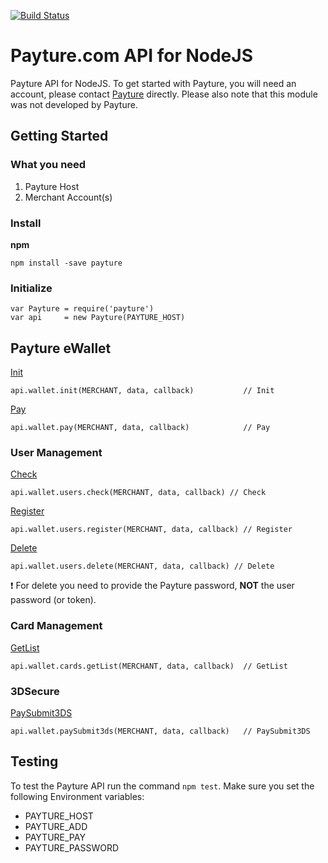 [![Build Status](https://travis-ci.org/cderche/payture-node.svg?branch=wallet-test)](https://travis-ci.org/cderche/payture-node)

# Payture.com API for NodeJS
Payture API for NodeJS. To get started with Payture, you will need an account, please contact [Payture](http://payture.com/) directly. Please also note that this module was not developed by Payture.

## Getting Started

### What you need
1. Payture Host
2. Merchant Account(s)

### Install
**npm**
```console
npm install -save payture
```

### Initialize
```node
var Payture = require('payture')
var api     = new Payture(PAYTURE_HOST)
```

## Payture eWallet
[Init](http://payture.com/integration/api/#payture-ewallet_init_)
```node
api.wallet.init(MERCHANT, data, callback)           // Init
```
[Pay](http://payture.com/integration/api/#payture-ewallet_pay_)
```node
api.wallet.pay(MERCHANT, data, callback)            // Pay
```
### User Management
[Check](http://payture.com/integration/api/#payture-ewallet_user-management_check_)
```node
api.wallet.users.check(MERCHANT, data, callback) // Check
```
[Register](http://payture.com/integration/api/#payture-ewallet_user-management_register_)
```node
api.wallet.users.register(MERCHANT, data, callback) // Register
```
[Delete](http://payture.com/integration/api/#payture-ewallet_user-management_delete_)
```node
api.wallet.users.delete(MERCHANT, data, callback) // Delete
```
:exclamation: For delete you need to provide the Payture password, **NOT** the user password (or token).
### Card Management
[GetList](http://payture.com/integration/api/#payture-ewallet_card-management_getlist_)
```node
api.wallet.cards.getList(MERCHANT, data, callback)  // GetList
```

### 3DSecure
[PaySubmit3DS](http://payture.com/integration/api/#3d-secure_payture-ewallet_)
```node
api.wallet.paySubmit3ds(MERCHANT, data, callback)   // PaySubmit3DS
```

## Testing
To test the Payture API run the command ```npm test```. Make sure you set the following Environment variables:
- PAYTURE_HOST
- PAYTURE_ADD
- PAYTURE_PAY
- PAYTURE_PASSWORD
